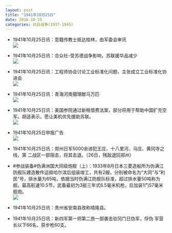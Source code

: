 ```yaml
---
layout: post
title: "1941年10月25日"
date: 2016-10-25
categories: 抗日战争(1937-1945)
---
```


<meta name="referrer" content="no-referrer" />

- 1941年10月25日讯：意籍传教士抵达桂林，由军委会审讯 <br/><img src="https://ww3.sinaimg.cn/large/aca367d8jw1f94wsnq3smj20510dqwfk.jpg" />

- 1941年10月25日讯：合众社-受苏德战争影响，苏联援华品减少 <br/><img src="https://ww2.sinaimg.cn/large/aca367d8jw1f94v28uha1j207y0dbdh7.jpg" />

- 1941年10月25日讯：工程师协会讨论工业标准化问题，主张成立工业标准化协进会 <br/><img src="https://ww4.sinaimg.cn/large/aca367d8jw1f94tbrwzr0j20cd0dygo2.jpg" />

- 1941年10月25日讯：青海河南摄理献马万匹 <br/><img src="https://ww1.sinaimg.cn/large/aca367d8jw1f94rle31fxj205i0dzt9w.jpg" />

- 1941年10月25日讯：美国参院通过新租借费法案，部分将用于帮助中国扩充空军。胡适表示，愿让美机优先援助苏联。 <br/><img src="https://ww1.sinaimg.cn/large/aca367d8jw1f94o4q85xsj208l0khq5g.jpg" />

- 1941年10月25日申报广告 <br/><img src="https://ww1.sinaimg.cn/large/aca367d8jw1f94dq380lpj20pn0h6afa.jpg" />

- 1941年10月25日讯：郑州日军5000余进犯王庄、十八里河、马庄、黄冈寺之线，第 二战区一部阻击，将其击退。（26日，残敌退回郑州） 

- #参战装备#伪满洲国大同级炮舰（上）：1933年8月日本三菱造船所为伪满江防舰队建造散件运抵哈尔滨后组装竣工，共有2艘，分别被命名为“大同”与“利民”号，排水量为65吨，依据当时伪满江防舰队标准，超过排水量50吨称为舰。最高航速10.5节，武备最初为3挺三年式6.5毫米机枪，后加装1门57毫米舰炮。 <br/><img src="https://ww1.sinaimg.cn/large/aca367d8jw1f94a94gt3pj20e50t6wjk.jpg" />

- 1941年10月25日讯：贵州省安南县改称晴隆县。 

- 1941年10月25日讯：新四军第一师第二旅一部袭击驻冈门日伪军，俘伪 军营长以下66名，获步枪60支。 

